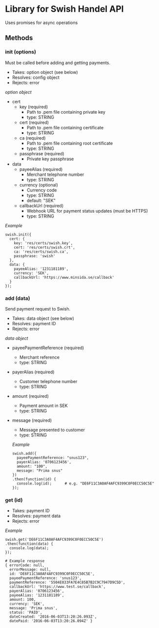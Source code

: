 # Library for Swish Handel API

Uses promises for async operations

## Methods

### init (options)
Must be called before adding and getting payments.

- Takes: option object (see below)
- Resolves: config object
- Rejects: error

_option object_
- cert
  - key (required)
    - Path to .pem file containing private key
    - type: STRING
  - cert (required)
    - Path to .pem file containing certificate
    - type: STRING
  - ca (required)
    - Path to .pem file containing root certificate
    - type: STRING
  - passphrase (required)
    - Private key passphrase
- data
  - payeeAlias (required)
      - Merchant telephone number
      - type: STRING
  - currency (optional)
    - Currency code
    - type: STRING
    - default: "SEK"
  - callbackUrl (required)
    - Webhook URL for payment status updates (must be HTTPS)
    - type: STRING

_Example_
```
swish.init({
  cert: {
    key: 'res/certs/swish.key',
    cert: 'res/certs/swish.crt',
    ca: 'res/certs/swish.ca',
    passphrase: 'swish'
  },
  data: {
    payeeAlias: '1231181189',
    currency: 'SEK',
    callbackUrl: 'https://www.minsida.se/callback'
  }
});
```

### add (data)
Send payment request to Swish.

- Takes: data object (see below)
- Resolves: payment ID
- Rejects: error

_data object_

- payeePaymentReference (required)
  - Merchant reference
  - type: STRING
- payerAlias (required)
  - Customer telephone number
  - type: STRING
- amount (required)
  - Payment amount in SEK
  - type: STRING
- message (required)
  - Message presented to customer
  - type: STRING

  _Example_
  ```
  swish.add({
    payeePaymentReference: "snus123",
    payerAlias: '0706123456',
    amount: "100",
    message: "Prima snus"
  })
  .then(function(id) {
    console.log(id);      # e.g. "DE6F11C3A0AF4AFC9399C0F0ECC50C5E"
  });
  ```

### get (id)

- Takes: payment ID
- Resolves: payment data
- Rejects: error

_Example_
```
swish.get('DE6F11C3A0AF4AFC9399C0F0ECC50C5E')
.then(function(data) {
  console.log(data);
});

# Example response
{ errorCode: null,
  errorMessage: null,
  id: 'DE6F11C3A0AF4AFC9399C0F0ECC50C5E',
  payeePaymentReference: 'snus123',
  paymentReference: '5504E033FA7E4C85B7B2C9C7947D9C5D',
  callbackUrl: 'https://www.test.se/callback',
  payerAlias: '0706123456',
  payeeAlias: '1231181189',
  amount: 100,
  currency: 'SEK',
  message: 'Prima snus',
  status: 'PAID',
  dateCreated: '2016-06-03T13:20:26.093Z',
  datePaid: '2016-06-03T13:20:26.094Z' }
```
